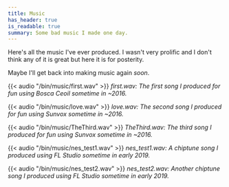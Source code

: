 ```yaml
---
title: Music
has_header: true
is_readable: true
summary: Some bad music I made one day.
---
```

Here's all the music I've ever produced. I wasn't very prolific and I don't think any of it is great but here it is for posterity.

Maybe I'll get back into making music again _soon_.

{{< audio "/bin/music/first.wav"  >}}
_first.wav: The first song I produced for fun using Bosca Ceoil sometime in ~2016._

{{< audio "/bin/music/love.wav"  >}}
_love.wav: The second song I produced for fun using Sunvox sometime in ~2016._

{{< audio "/bin/music/TheThird.wav"  >}}
_TheThird.wav: The third song I produced for fun using Sunvox sometime in ~2016._

{{< audio "/bin/music/nes_test1.wav"  >}}
_nes\_test1.wav: A chiptune song I produced using FL Studio sometime in early 2019._

{{< audio "/bin/music/nes_test2.wav"  >}}
_nes\_test2.wav: Another chiptune song I produced using FL Studio sometime in early 2019._
